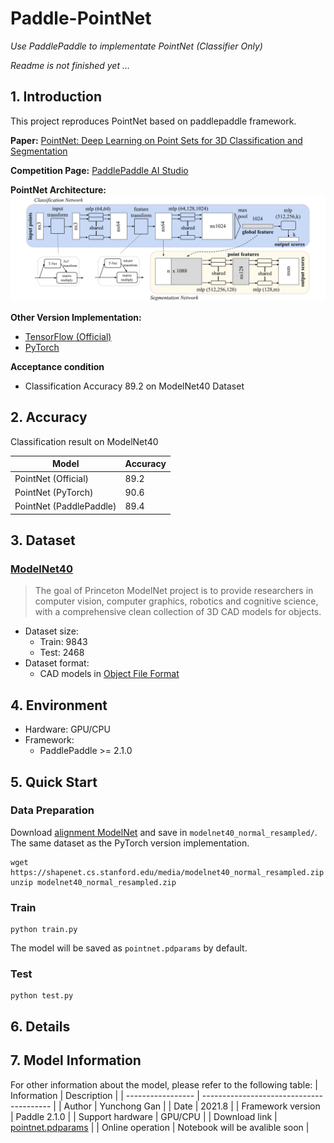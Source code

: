 # Paddle-PointNet

_Use PaddlePaddle to implementate PointNet (Classifier Only)_

_Readme is not finished yet ..._

## 1. Introduction

This project reproduces PointNet based on paddlepaddle framework.

**Paper:** [PointNet: Deep Learning on Point Sets for 3D Classification and Segmentation](https://arxiv.org/pdf/1612.00593.pdf)

**Competition Page:** [PaddlePaddle AI Studio](https://aistudio.baidu.com/aistudio/competition/detail/106)

**PointNet Architecture:**
![arch](arch.png)

**Other Version Implementation:**

- [TensorFlow (Official)](https://github.com/charlesq34/pointnet)
- [PyTorch](https://github.com/yanx27/Pointnet_Pointnet2_pytorch)

**Acceptance condition**

- Classification Accuracy 89.2 on ModelNet40 Dataset

## 2. Accuracy

Classification result on ModelNet40

| Model                   | Accuracy |
| ----------------------- | -------- |
| PointNet (Official)     | 89.2     |
| PointNet (PyTorch)      | 90.6     |
| PointNet (PaddlePaddle) | 89.4     |

## 3. Dataset

### [ModelNet40](https://modelnet.cs.princeton.edu)

> The goal of Princeton ModelNet project is to provide researchers in computer vision, computer graphics, robotics and cognitive science, with a comprehensive clean collection of 3D CAD models for objects.

* Dataset size:
  * Train: 9843
  * Test: 2468
* Dataset format:
  * CAD models in [Object File Format](https://segeval.cs.princeton.edu/public/off_format.html)


## 4. Environment

- Hardware: GPU/CPU
- Framework:
  - PaddlePaddle >= 2.1.0

## 5. Quick Start

### Data Preparation

Download [alignment ModelNet](https://shapenet.cs.stanford.edu/media/modelnet40_normal_resampled.zip) and save in `modelnet40_normal_resampled/`. The same dataset as the PyTorch version implementation.

```
wget https://shapenet.cs.stanford.edu/media/modelnet40_normal_resampled.zip
unzip modelnet40_normal_resampled.zip
```

### Train

```
python train.py
```

The model will be saved as `pointnet.pdparams` by default.

### Test

```
python test.py
```

## 6. Details

## 7. Model Information

For other information about the model, please refer to the following table:
| Information       | Description                              |
| ----------------- | ---------------------------------------- |
| Author            | Yunchong Gan                             |
| Date              | 2021.8                                   |
| Framework version | Paddle 2.1.0                             |
| Support hardware  | GPU/CPU                                  |
| Download link     | [pointnet.pdparams](./pointnet.pdparams) |
| Online operation  | Notebook will be avalible soon           |
